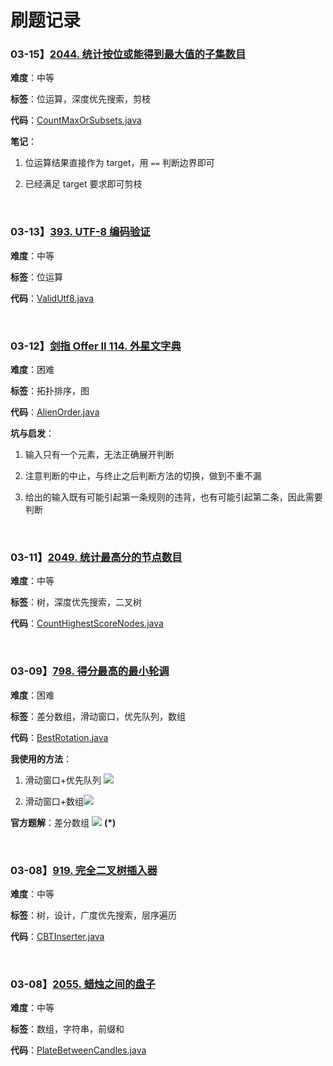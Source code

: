 # 刷题记录

### 03-15】[2044. 统计按位或能得到最大值的子集数目](https://leetcode-cn.com/problems/count-number-of-maximum-bitwise-or-subsets/)

**难度**：中等

**标签**：位运算，深度优先搜索，剪枝

**代码**：[CountMaxOrSubsets.java](src/CountMaxOrSubsets.java)

**笔记**：

1. 位运算结果直接作为 target，用 `==` 判断边界即可

2. 已经满足 target 要求即可剪枝

<br>

### 03-13】[393. UTF-8 编码验证](https://leetcode-cn.com/problems/utf-8-validation/)

**难度**：中等

**标签**：位运算

**代码**：[ValidUtf8.java](src/ValidUtf8.java)

<br>

### 03-12】[剑指 Offer II 114. 外星文字典](https://leetcode-cn.com/problems/Jf1JuT/)

**难度**：困难

**标签**：拓扑排序，图

**代码**：[AlienOrder.java](src/AlienOrder.java)

**坑与启发**：

1. 输入只有一个元素，无法正确展开判断

2. 注意判断的中止，与终止之后判断方法的切换，做到不重不漏

3. 给出的输入既有可能引起第一条规则的违背，也有可能引起第二条，因此需要判断

<br>

### 03-11】[2049. 统计最高分的节点数目](https://leetcode-cn.com/problems/count-nodes-with-the-highest-score/)

**难度**：中等

**标签**：树，深度优先搜索，二叉树

**代码**：[CountHighestScoreNodes.java](src/CountHighestScoreNodes.java)

<br>

### 03-09】[798. 得分最高的最小轮调](https://leetcode-cn.com/problems/smallest-rotation-with-highest-score/)

**难度**：困难

**标签**：差分数组，滑动窗口，优先队列，数组

**代码**：[BestRotation.java](src/BestRotation.java)

**我使用的方法**：

1. 滑动窗口+优先队列 ![](https://latex.codecogs.com/svg.latex?\O(nlogn))

2. 滑动窗口+数组![](https://latex.codecogs.com/svg.latex?\O(n))

**官方题解**：差分数组 ![](https://latex.codecogs.com/svg.latex?\O(n)) **(*)**

<br>

### 03-08】[919. 完全二叉树插入器](https://leetcode-cn.com/problems/complete-binary-tree-inserter/)

**难度**：中等

**标签**：树，设计，广度优先搜索，层序遍历

**代码**：[CBTInserter.java](src/CBTInserter.java)

<br>

### 03-08】[2055. 蜡烛之间的盘子](https://leetcode-cn.com/problems/plates-between-candles/)

**难度**：中等

**标签**：数组，字符串，前缀和

**代码**：[PlateBetweenCandles.java](src/PlateBetweenCandles.java)


